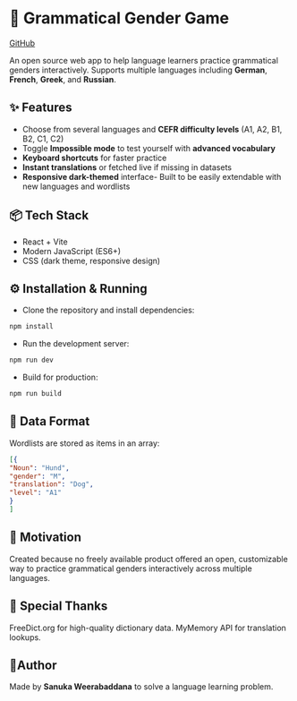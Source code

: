 # 🧠 Grammatical Gender Game
[GitHub](https://github.com/sanuka-w/grammatical-gender-game)

An open source web app to help language learners practice grammatical genders interactively.
Supports multiple languages including 
**German**, **French**, **Greek**, and **Russian**.

## ✨ Features
- Choose from several languages and  **CEFR difficulty levels** (A1, A2, B1, B2, C1, C2)
- Toggle **Impossible mode** to test yourself with **advanced vocabulary**
- **Keyboard shortcuts** for faster practice
- **Instant translations** or fetched live if missing in datasets
- **Responsive dark-themed** interface- Built to be easily extendable with new languages and wordlists

## 📦 Tech Stack
- React + Vite
- Modern JavaScript (ES6+)
- CSS (dark theme, responsive design)

## ⚙ Installation & Running
- Clone the repository and install dependencies:
```bash
npm install
```
- Run the development server:
```bash
npm run dev
```
- Build for production:
```bash
npm run build
```

## 📄 Data Format
Wordlists are stored as items in an array:
```JSON
[{
"Noun": "Hund",
"gender": "M",
"translation": "Dog",
"level": "A1"
}
]
```

## 📝 Motivation
Created because no freely available product offered an open, customizable way to practice grammatical genders interactively across multiple languages.

## 🙏 Special Thanks
FreeDict.org for high-quality dictionary data.
MyMemory API for translation lookups.

## 👤Author
Made by **Sanuka Weerabaddana** to solve a language learning problem.